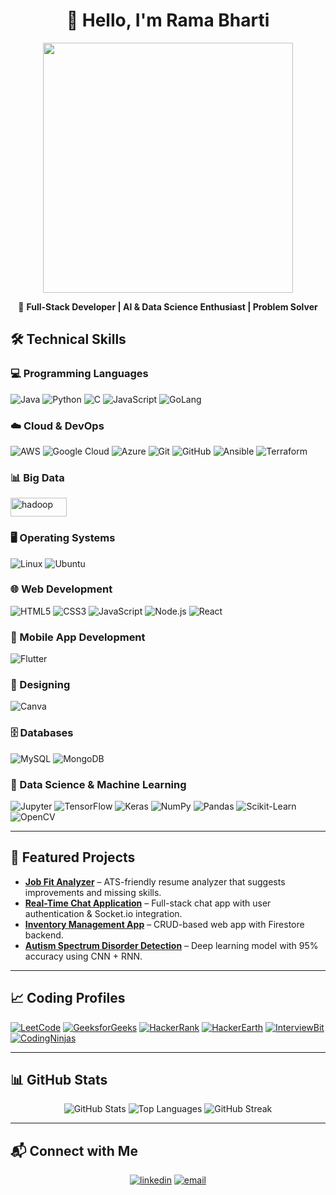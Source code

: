 
<h1 align="center">👋 Hello, I'm Rama Bharti</h1>

<p align="center">
  <img src="https://user-images.githubusercontent.com/73097560/115834477-dbab4500-a447-11eb-908a-139a6edaec5c.gif" width="400">
</p>

<p align="center">
  🚀 <b>Full-Stack Developer | AI & Data Science Enthusiast | Problem Solver</b>  
</p>

<h2> 🛠️ Technical Skills </h2>

<h3>💻 Programming Languages</h3>

![Java](https://img.shields.io/badge/java-%23ED8B00.svg?style=for-the-badge\&logo=java\&logoColor=white)
![Python](https://img.shields.io/badge/Python-FFD43B?style=for-the-badge\&logo=python\&logoColor=blue)
![C](https://img.shields.io/badge/c-%2300599C.svg?style=for-the-badge\&logo=c\&logoColor=white)
![JavaScript](https://img.shields.io/badge/javascript-%23323330.svg?style=for-the-badge\&logo=javascript\&logoColor=%23F7DF1E)
![GoLang](https://img.shields.io/badge/Go-00ADD8?style=for-the-badge\&logo=go\&logoColor=white)

<h3>☁️ Cloud & DevOps</h3>

![AWS](https://img.shields.io/badge/AWS-%23FF9900.svg?style=for-the-badge\&logo=amazon-aws\&logoColor=white)
![Google Cloud](https://img.shields.io/badge/Google_Cloud-4285F4?style=for-the-badge\&logo=google-cloud\&logoColor=white)
![Azure](https://img.shields.io/badge/microsoft%20azure-0089D6?style=for-the-badge\&logo=microsoft-azure\&logoColor=white)
![Git](https://img.shields.io/badge/git-%23F05033.svg?style=for-the-badge\&logo=git\&logoColor=white)
![GitHub](https://img.shields.io/badge/github-%23121011.svg?style=for-the-badge\&logo=github\&logoColor=white)
![Ansible](https://img.shields.io/badge/Ansible-EE0000?style=for-the-badge\&logo=ansible\&logoColor=white)
![Terraform](https://img.shields.io/badge/Terraform-7B42BC?style=for-the-badge\&logo=terraform\&logoColor=white)

<h3>📊 Big Data</h3>

<img src="https://user-images.githubusercontent.com/70017872/159570562-720d5f46-5729-4324-a3a9-c8a13dd4ef4e.png" alt="hadoop" width="90" height="30"/>

<h3>🖥️ Operating Systems</h3>

![Linux](https://img.shields.io/badge/Linux-000000?style=for-the-badge\&logo=linux\&logoColor=white)
![Ubuntu](https://img.shields.io/badge/Ubuntu-E95420?style=for-the-badge\&logo=ubuntu\&logoColor=white)

<h3>🌐 Web Development</h3>

![HTML5](https://img.shields.io/badge/html5-%23E34F26.svg?style=for-the-badge\&logo=html5\&logoColor=white)
![CSS3](https://img.shields.io/badge/css3-%231572B6.svg?style=for-the-badge\&logo=css3\&logoColor=white)
![JavaScript](https://img.shields.io/badge/javascript-%23323330.svg?style=for-the-badge\&logo=javascript\&logoColor=%23F7DF1E)
![Node.js](https://img.shields.io/badge/Node.js-339933?style=for-the-badge\&logo=nodedotjs\&logoColor=white)
![React](https://img.shields.io/badge/React-20232A?style=for-the-badge\&logo=react\&logoColor=61DAFB)

<h3>📱 Mobile App Development</h3>

![Flutter](https://img.shields.io/badge/Flutter-%2302569B.svg?style=for-the-badge\&logo=Flutter\&logoColor=white)

<h3>🎨 Designing</h3>

![Canva](https://img.shields.io/badge/Canva-%2300C4CC.svg?style=for-the-badge\&logo=Canva\&logoColor=white)

<h3>🗄️ Databases</h3>

![MySQL](https://img.shields.io/badge/MySQL-00000F?style=for-the-badge\&logo=mysql\&logoColor=white)
![MongoDB](https://img.shields.io/badge/MongoDB-%234ea94b.svg?style=for-the-badge\&logo=mongodb\&logoColor=white)

<h3>🤖 Data Science & Machine Learning</h3>

![Jupyter](https://img.shields.io/badge/Jupyter-F37626.svg?\&style=for-the-badge\&logo=Jupyter\&logoColor=white)
![TensorFlow](https://img.shields.io/badge/TensorFlow-%23FF6F00.svg?style=for-the-badge\&logo=TensorFlow\&logoColor=white)
![Keras](https://img.shields.io/badge/Keras-%23D00000.svg?style=for-the-badge\&logo=Keras\&logoColor=white)
![NumPy](https://img.shields.io/badge/numpy-%23013243.svg?style=for-the-badge\&logo=numpy\&logoColor=white)
![Pandas](https://img.shields.io/badge/pandas-%23150458.svg?style=for-the-badge\&logo=pandas\&logoColor=white)
![Scikit-Learn](https://img.shields.io/badge/scikit--learn-%23F7931E.svg?style=for-the-badge\&logo=scikit-learn\&logoColor=white)
![OpenCV](https://img.shields.io/badge/opencv-%23white.svg?style=for-the-badge\&logo=opencv\&logoColor=black)

---

<h2>🚀 Featured Projects</h2>

* **[Job Fit Analyzer](https://github.com/ramabharti8/job-fit-analyzer)** – ATS-friendly resume analyzer that suggests improvements and missing skills.
* **[Real-Time Chat Application](https://github.com/ramabharti8/realtime-chat)** – Full-stack chat app with user authentication & Socket.io integration.
* **[Inventory Management App](https://github.com/ramabharti8/inventory-management-app)** – CRUD-based web app with Firestore backend.
* **[Autism Spectrum Disorder Detection](https://github.com/ramabharti8/asd-detection)** – Deep learning model with 95% accuracy using CNN + RNN.

---

<h2>📈 Coding Profiles</h2>

[![LeetCode](https://img.shields.io/badge/-LeetCode-orange?style=flat\&logo=leetcode\&logoColor=orange)](https://leetcode.com/ramabharti2351/)
[![GeeksforGeeks](https://img.shields.io/badge/-GeeksforGeeks-darkgreen?style=flat\&logo=geeksforgeeks\&logoColor=darkgreen)](https://auth.geeksforgeeks.org/user/ramabharti8/profile)
[![HackerRank](https://img.shields.io/badge/-HackerRank-green?style=flat\&logo=hackerrank\&logoColor=green)](https://www.hackerrank.com/ramabharti8)
[![HackerEarth](https://img.shields.io/badge/-HackerEarth-650458?style=flat\&logo=hackerearth\&logoColor=650458)](https://www.hackerearth.com/@rama304)
[![InterviewBit](https://img.shields.io/badge/-InterviewBit-blue?style=flat\&logo=interviewbit\&logoColor=blue)](https://www.interviewbit.com/profile/rama-bharti)
[![CodingNinjas](https://img.shields.io/badge/-CodingNinjas-orange?style=flat\&logo=codingninjas\&logoColor=orange)](https://www.codingninjas.com/)

---

<h2>📊 GitHub Stats</h2>

<p align="center">
  <img src="https://github-readme-stats.vercel.app/api?username=ramabharti8&show_icons=true&count_private=true&theme=react&hide_border=true&bg_color=0D1117" alt="GitHub Stats"/>
  <img src="https://github-readme-stats.vercel.app/api/top-langs/?username=ramabharti8&langs_count=8&count_private=true&layout=compact&theme=react&hide_border=true&bg_color=0D1117" alt="Top Languages"/>
  <img src="https://github-readme-streak-stats.herokuapp.com/?user=ramabharti8&theme=dark" alt="GitHub Streak"/>
</p>

---

<h2>📬 Connect with Me</h2>

<p align="center">
  <a href="https://www.linkedin.com/in/rama-bharti-4078b718b/"><img src="https://img.icons8.com/color/96/000000/linkedin.png" alt="linkedin"/></a>
  <a href="mailto:ramabharti8@gmail.com"><img src="https://img.icons8.com/color/96/000000/gmail.png" alt="email"/></a>
</p>



